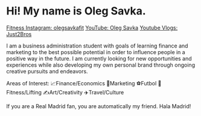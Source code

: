 # Hi! My name is Oleg Savka.

[Fitness Instagram: olegsavkafit](https://www.instagram.com/olegsavkafit/)
[YouTube: Oleg Savka](https://youtube.com/channel/UCkKZf1lqwTzrtHDEdIYP6hQ)
[Youtube Vlogs: Just2Bros ](https://youtube.com/channel/UC8wN1BE7hRtFJm7_5ijDfdQ)

I am a business administration student with goals of learning finance and marketing to the best possible potential in order to influence people in a positive way in the future. I am currently looking for new opportunities and experiences while also developing my own personal brand through ongoing creative pursuits and endeavors.

Areas of Interest:
📈Finance/Economics
📲Marketing
⚽️Futbol
💪Fitness/Lifting
✍️Art/Creativity
✈️Travel/Culture

If you are a Real Madrid fan, you are automatically my friend. Hala Madrid!
